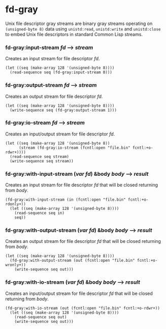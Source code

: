 # fd-gray

Unix file descriptor gray streams are binary gray streams operating
on `(unsigned-byte 8)` data using `unistd:read`, `unistd:write` and
`unistd:close` to embed Unix file descriptors in standard Common Lisp
streams.

### fd-gray:input-stream *fd* --> *stream*

Creates an input stream for file descriptor *fd*.

```Lisp
(let ((seq (make-array 128 '(unsigned-byte 8))))
  (read-sequence seq (fd-gray:input-stream 0)))
```

### fd-gray:output-stream *fd* --> *stream*

Creates an output stream for file descriptor *fd*.

```Lisp
(let ((seq (make-array 128 '(unsigned-byte 8))))
  (write-sequence seq (fd-gray:output-stream 1)))
```

###  fd-gray:io-stream *fd* --> *stream*

Creates an input/output stream for file descriptor *fd*.

```Lisp
(let ((seq (make-array 128 '(unsigned-byte 8))
      (stream (fd-gray:io-stream (fcntl:open "file.bin" fcntl:+o-rdwr+))))
  (read-sequence seq stream)
  (write-sequence seq stream))
```

### fd-gray:with-input-stream (*var* *fd*) &body *body* --> *result*

Creates an input stream for file descriptor *fd* that will be closed
returning from *body*.

```Lisp
(fd-gray:with-input-stream (in (fcntl:open "file.bin" fcntl:+o-rdonly+))
  (let ((seq (make-array 128 '(unsigned-byte 8))))
    (read-sequence seq in)
    seq))
```

### fd-gray:with-output-stream (*var* *fd*) &body *body* --> *result*

Creates an output stream for file descriptor *fd* that will be closed
returning from *body*.

```Lisp
(let ((seq (make-array 128 '(unsigned-byte 8))))
  (fd-gray:with-output-stream (out (fcntl:open "file.bin" fcntl:+o-wronly+))
    (write-sequence seq out)))
```

### fd-gray:with-io-stream (*var* *fd*) &body *body* --> *result*

Creates an input/output stream for file descriptor *fd* that will be
closed returning from *body*.

```Lisp
(fd-gray:with-io-stream (out (fcntl:open "file.bin" fcntl:+o-rdwr+))
  (let ((seq (make-array 128 '(unsigned-byte 8))))
    (read-sequence seq out)
    (write-sequence seq out)))
```
